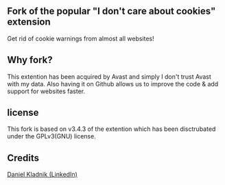 ## Fork of the popular "I don't care about cookies" extension
Get rid of cookie warnings from almost all websites!

##  Why fork?
This extention has been acquired by Avast and simply I don't trust Avast with my data.
Also having it on Github allows us to improve the code & add support for websites faster. 

##  license
This fork is based on v3.4.3 of the extention which has been disctrubated under the GPLv3(GNU) license. 



## Credits
[Daniel Kladnik (LinkedIn)](https://www.linkedin.com/in/dkladnik)
